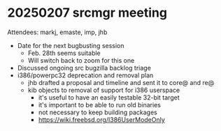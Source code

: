 # 20250207 srcmgr meeting

Attendees: markj, emaste, imp, jhb

- Date for the next bugbusting session
  - Feb. 28th seems suitable
  - Will switch back to zoom for this one
- Discussed ongoing src bugzilla backlog triage
- i386/powerpc32 deprecation and removal plan
  - jhb drafted a proposal and timeline and sent it to core@ and re@
  - kib objects to removal of support for i386 userspace
    - it's useful to have an easily testable 32-bit target
    - it's important to be able to run old binaries
    - not necessary to keep building packages
    - https://wiki.freebsd.org/I386UserModeOnly
